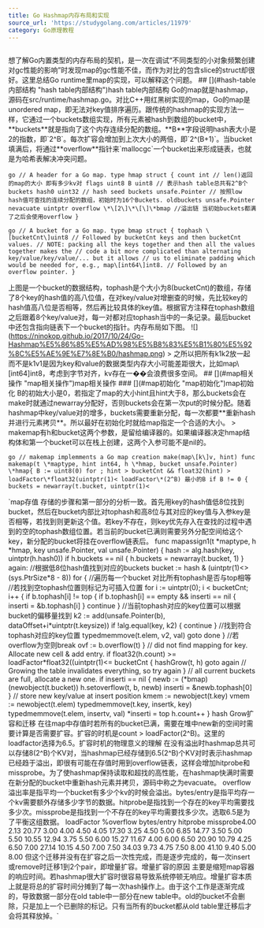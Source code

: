 ```yaml
---
title: Go Hashmap内存布局和实现
source_url: 'https://studygolang.com/articles/11979'
category: Go原理教程
---
```

```

```
 想了解Go内置类型的内存布局的契机，是一次在调试“不同类型的小对象频繁创建对gc性能的影响”时发现map的gc性能不佳，而作为对比的包含slice的struct却很好。这里总结Go runtime里map的实现，可以解释这个问题。 ## \[\](#hash-table内部结构 "hash table内部结构")hash table内部结构 Go的map就是hashmap，源码在src/runtime/hashmap.go。对比C++用红黑树实现的map，Go的map是unordered map，即无法对key值排序遍历。跟传统的hashmap的实现方法一样，它通过一个buckets数组实现，所有元素被hash到数组的bucket中，\*\*buckets\*\*就是指向了这个内存连续分配的数组。\*\*B\*\*字段说明hash表大小是2的指数，即\`2^B\`。每次扩容会增加到上次大小的两倍，即\`2^(B+1)\`。当bucket填满后，将通过\*\*overflow\*\*指针来\`mallocgc\`一个bucket出来形成链表，也就是为哈希表解决冲突问题。 
```
go // A header for a Go map. type hmap struct { count int // len()返回的map的大小 即有多少kv对 flags uint8 B uint8 // 表示hash table总共有2^B个buckets hash0 uint32 // hash seed buckets unsafe.Pointer // 按照low hash值可查找的连续分配的数组，初始时为16个Buckets. oldbuckets unsafe.Pointer nevacuate uintptr overflow \*\[2\]\*\[\]\*bmap //溢出链 当初始buckets都满了之后会使用overflow } 
```
 
```
go // A bucket for a Go map. type bmap struct { tophash \[bucketCnt\]uint8 // Followed by bucketCnt keys and then bucketCnt values. // NOTE: packing all the keys together and then all the values together makes the // code a bit more complicated than alternating key/value/key/value/... but it allows // us to eliminate padding which would be needed for, e.g., map\[int64\]int8. // Followed by an overflow pointer. } 
```
 上图是一个bucket的数据结构，tophash是个大小为8(bucketCnt)的数组，存储了8个key的hash值的高八位值，在对key/value对增删查的时候，先比较key的hash值高八位是否相等，然后再比较具体的key值。根据官方注释在tophash数组之后跟着8个key/value对，每一对都对应tophash当中的一条记录。最后bucket中还包含指向链表下一个bucket的指针。内存布局如下图。 !\[\](https://ninokop.github.io/2017/10/24/Go-Hashmap%E5%86%85%E5%AD%98%E5%B8%83%E5%B1%80%E5%92%8C%E5%AE%9E%E7%8E%B0/hashmap.png) > 之所以把所有k1k2放一起而不是k1v1是因为key和value的数据类型内存大小可能差距很大，比如map\\\[int64\]int8，考虑到字节对齐，kv存在一��会浪费很多空间。 ## \[\](#map相关操作 "map相关操作")map相关操作 ### \[\](#map初始化 "map初始化")map初始化 B的初始大小是0，若指定了map的大小hint且hint大于8，那么buckets会在make时就通过newarray分配好，否则buckets会在第一次put的时候分配。随着hashmap中key/value对的增多，buckets需要重新分配，每一次都要\*\*重新hash并进行元素拷贝\*\*。所以最好在初始化时就给map指定一个合适的大小。 > makemap有h和bucket这两个参数，是留给编译器的。如果编译器决定hmap结构体和第一个bucket可以在栈上创建，这两个入参可能不是nil的。 
```
go // makemap implemments a Go map creation make(map\[k\]v, hint) func makemap(t \*maptype, hint int64, h \*hmap, bucket unsafe.Pointer) \*hmap{ B := uint8(0) for ; hint > bucketCnt && float32(hint) > loadFactor\*float32(uintptr(1)< loadFactor\*(2^B) 最小的B if B != 0 { buckets = newarray(t.bucket, uintptr(1)< 
```
 \`map存值 存储的步骤和第一部分的分析一致。首先用key的hash值低8位找到bucket，然后在bucket内部比对tophash和高8位与其对应的key值与入参key是否相等，若找到则更新这个值。若key不存在，则key优先存入在查找的过程中遇到的空的tophash数组位置。若当前的bucket已满则需要另外分配空间给这个key，新分配的bucket将挂在overflow链表后。 func mapassign1(t \*maptype, h \*hmap, key unsafe.Pointer, val unsafe.Pointer) { hash := alg.hash(key, uintptr(h.hash0)) if h.buckets == nil { h.buckets = newarray(t.bucket, 1) } again: //根据低8位hash值找到对应的buckets bucket := hash & (uintptr(1)<> (sys.PtrSize\*8 - 8)) for { //遍历每一个bucket 对比所有tophash是否与top相等 //若找到空tophash位置则标记为可插入位置 for i := uintptr(0); i < bucketCnt; i++ { if b.tophash\[i\] != top { if b.tophash\[i\] == empty && inserti == nil { inserti = &b.tophash\[i\] } continue } //当前tophash对应的key位置可以根据bucket的偏移量找到 k2 := add(unsafe.Pointer(b), dataOffset+i\*uintptr(t.keysize)) if !alg.equal(key, k2) { continue } //找到符合tophash对应的key位置 typedmemmove(t.elem, v2, val) goto done } //若overflow为空则break ovf := b.overflow(t) } // did not find mapping for key. Allocate new cell & add entry. if float32(h.count) >= loadFactor\*float32((uintptr(1)<= bucketCnt { hashGrow(t, h) goto again // Growing the table invalidates everything, so try again } // all current buckets are full, allocate a new one. if inserti == nil { newb := (\*bmap)(newobject(t.bucket)) h.setoverflow(t, b, newb) inserti = &newb.tophash\[0\] } // store new key/value at insert position kmem := newobject(t.key) vmem := newobject(t.elem) typedmemmove(t.key, insertk, key) typedmemmove(t.elem, insertv, val) \*inserti = top h.count++ } hash Grow扩容和迁移 在往map中存值时若所有的bucket已满，需要在堆中new新的空间时需要计算是否需要扩容。扩容的时机是count > loadFactor(2^B)。这里的loadfactor选择为6.5。扩容时机的物理意义的理解 在没有溢出时hashmap总共可以存储8(2^B)个KV对，当hashmap已经存储到6.5(2^B)个KV对时表示hashmap已经趋于溢出，即很有可能在存值时用到overflow链表，这样会增加hitprobe和missprobe。为了使hashmap保持读取和超找的高性能，在hashmap快满时需要在新分配的bucket中重新hash元素并拷贝，源码中称之为evacuate。 overflow溢出率是指平均一个bucket有多少个kv的时候会溢出。bytes/entry是指平均存一个kv需要额外存储多少字节的数据。hitprobe是指找到一个存在的key平均需要找多少次。missprobe是指找到一个不存在的key平均需要找多少次。选取6.5是为了平衡这组数据。 loadFactor %overflow bytes/entry hitprobe missprobe4.00 2.13 20.77 3.00 4.00 4.50 4.05 17.30 3.25 4.50 5.00 6.85 14.77 3.50 5.00 5.50 10.55 12.94 3.75 5.50 6.00 15.27 11.67 4.00 6.00 6.50 20.90 10.79 4.25 6.50 7.00 27.14 10.15 4.50 7.00 7.50 34.03 9.73 4.75 7.50 8.00 41.10 9.40 5.00 8.00 但这个迁移并没有在扩容之后一次性完成，而是逐步完成的，每一次insert或remove时迁移1到2个pair，即增量扩容。增量扩容的原因 主要是缩短map容器的响应时间。若hashmap很大扩容时很容易导致系统停顿无响应。增量扩容本质上就是将总的扩容时间分摊到了每一次hash操作上。由于这个工作是逐渐完成的，导致数据一部分在old table中一部分在new table中。old的bucket不会删除，只是加上一个已删除的标记。只有当所有的bucket都从old table里迁移后才会将其释放掉。\`
